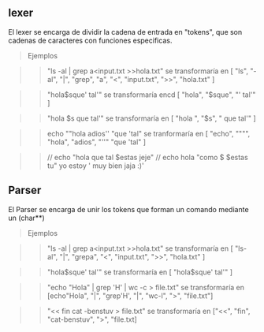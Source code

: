## lexer
El lexer se encarga de dividir la cadena de entrada en "tokens", que son cadenas de caracteres con funciones especificas.

> Ejemplos

>>"ls -al | grep a<input.txt >>hola.txt" se transformaría en
[ "ls", "-al", "|", "grep", "a", "<", "input.txt", ">>", "hola.txt" ]

>>"hola$sque' tal'" se transformaría encd
[ "hola", "$sque", "' tal'" ]

>>"hola $s que tal'" se transformaría en
[ "hola ", "$s", " que tal'" ]

>>echo ""hola adios'' "que 'tal" se tranformaría en
[ "echo", """", "hola", "adios", "''" "que 'tal" ]

>> // echo "hola que tal $estas jeje"
	// echo hola "como $ $estas tu" yo estoy ' muy bien jaja :)'

## Parser
El Parser se encarga de unir los tokens que forman un comando mediante un (char**)

> Ejemplos

>>"ls -al | grep a<input.txt >>hola.txt" se transformaría en
[ "ls-al", "|", "grepa", "<", "input.txt", ">>", "hola.txt" ]

>>"hola$sque' tal'" se transformaría en
[ "hola$sque' tal'" ]

>> "echo "Hola" | grep 'H' | wc -c > file.txt" se transformaría en
[echo"Hola", "|", "grep'H', "|", "wc-l", ">", "file.txt"]

>> "<< fin cat -benstuv > file.txt" se transformaría en
["<<", "fin", "cat-benstuv", ">", "file.txt]
